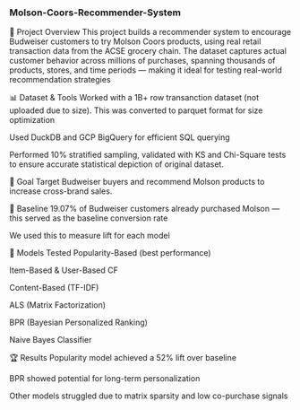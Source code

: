 ### Molson-Coors-Recommender-System

🧠 Project Overview
This project builds a recommender system to encourage Budweiser customers to try Molson Coors products, using real retail transaction data from the ACSE grocery chain. The dataset captures actual customer behavior across millions of purchases, spanning thousands of products, stores, and time periods — making it ideal for testing real-world recommendation strategies

📊 Dataset & Tools
Worked with a 1B+ row transanction dataset (not uploaded due to size). This was converted to parquet format for size optimization

Used DuckDB and GCP BigQuery for efficient SQL querying

Performed 10% stratified sampling, validated with KS and Chi-Square tests to ensure accurate statistical depiction of original dataset.

🎯 Goal
Target Budweiser buyers and recommend Molson products to increase cross-brand sales.

🧪 Baseline
19.07% of Budweiser customers already purchased Molson — this served as the baseline conversion rate

We used this to measure lift for each model

🤖 Models Tested
Popularity-Based (best performance)

Item-Based & User-Based CF

Content-Based (TF-IDF)

ALS (Matrix Factorization)

BPR (Bayesian Personalized Ranking)

Naive Bayes Classifier

🏆 Results
Popularity model achieved a 52% lift over baseline

BPR showed potential for long-term personalization

Other models struggled due to matrix sparsity and low co-purchase signals
